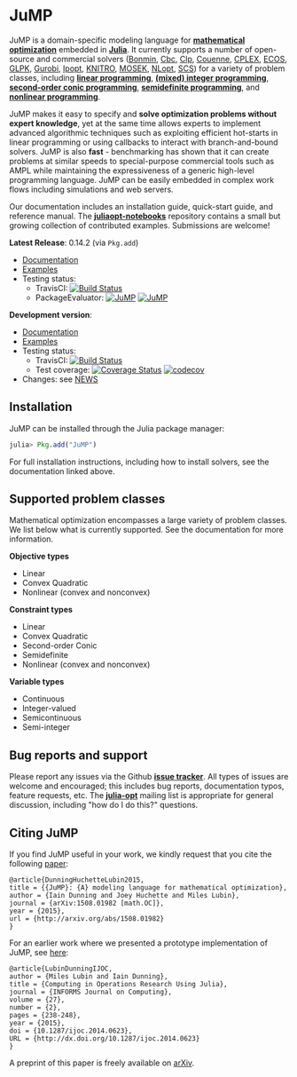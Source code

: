 JuMP
====

JuMP is a domain-specific modeling language for **[mathematical optimization]**
embedded in **[Julia]**. It currently supports a number of open-source and
commercial solvers ([Bonmin], [Cbc], [Clp], [Couenne], [CPLEX], [ECOS], [GLPK],
[Gurobi], [Ipopt], [KNITRO], [MOSEK], [NLopt], [SCS]) for a variety of problem classes, including
**[linear programming]**, **[(mixed) integer programming]**,
**[second-order conic programming]**, **[semidefinite programming]**, and **[nonlinear programming]**.

[mathematical optimization]: http://en.wikipedia.org/wiki/Mathematical_optimization
[Julia]: http://julialang.org/
[Bonmin]: https://projects.coin-or.org/Bonmin
[Couenne]: https://projects.coin-or.org/Couenne
[Clp]: https://projects.coin-or.org/Clp
[Cbc]: https://projects.coin-or.org/Cbc
[ECOS]: https://github.com/ifa-ethz/ecos
[GLPK]: http://www.gnu.org/software/glpk/
[Gurobi]: http://www.gurobi.com/
[MOSEK]: http://mosek.com/
[CPLEX]: http://www-01.ibm.com/software/commerce/optimization/cplex-optimizer/
[Ipopt]: https://projects.coin-or.org/Ipopt
[KNITRO]: http://www.ziena.com/knitro.htm
[NLopt]: http://ab-initio.mit.edu/wiki/index.php/NLopt
[SCS]: https://github.com/cvxgrp/scs
[linear programming]: http://en.wikipedia.org/wiki/Linear_programming
[(mixed) integer programming]: http://en.wikipedia.org/wiki/Integer_programming
[second-order conic programming]: http://en.wikipedia.org/wiki/Second-order_cone_programming
[semidefinite programming]: https://en.wikipedia.org/wiki/Semidefinite_programming
[nonlinear programming]: http://en.wikipedia.org/wiki/Nonlinear_programming

JuMP makes it easy to specify and **solve optimization problems without expert knowledge**, yet at the same time allows experts to implement advanced algorithmic techniques such as exploiting efficient hot-starts in linear programming or using callbacks to interact with branch-and-bound solvers. JuMP is also **fast** - benchmarking has shown that it can create problems at similar speeds to special-purpose commercial tools such as AMPL while maintaining the expressiveness of a generic high-level programming language. JuMP can be easily embedded in complex work flows including simulations and web servers.

Our documentation includes an installation guide, quick-start guide, and reference manual. The **[juliaopt-notebooks]** repository contains a small but growing collection of contributed examples. Submissions are welcome!

[juliaopt-notebooks]: https://github.com/JuliaOpt/juliaopt-notebooks

**Latest Release**: 0.14.2 (via ``Pkg.add``)
  * [Documentation](http://www.juliaopt.org/JuMP.jl/0.14/)
  * [Examples](https://github.com/JuliaOpt/JuMP.jl/tree/release-0.14/examples)
  * Testing status:
    * TravisCI: [![Build Status](https://travis-ci.org/JuliaOpt/JuMP.jl.svg?branch=release-0.14)](https://travis-ci.org/JuliaOpt/JuMP.jl)
    * PackageEvaluator:
      [![JuMP](http://pkg.julialang.org/badges/JuMP_0.4.svg)](http://pkg.julialang.org/?pkg=JuMP&ver=0.4)
      [![JuMP](http://pkg.julialang.org/badges/JuMP_0.5.svg)](http://pkg.julialang.org/?pkg=JuMP&ver=0.5)


**Development version**:
  * [Documentation](https://jump.readthedocs.io/en/latest)
  * [Examples](https://github.com/JuliaOpt/JuMP.jl/tree/master/examples)
  * Testing status:
    * TravisCI: [![Build Status](https://travis-ci.org/JuliaOpt/JuMP.jl.svg?branch=master)](https://travis-ci.org/JuliaOpt/JuMP.jl)
    * Test coverage:
      [![Coverage Status](https://coveralls.io/repos/JuliaOpt/JuMP.jl/badge.svg?branch=master)](https://coveralls.io/r/JuliaOpt/JuMP.jl?branch=master)
      [![codecov](https://codecov.io/gh/JuliaOpt/JuMP.jl/branch/master/graph/badge.svg)](https://codecov.io/gh/JuliaOpt/JuMP.jl)
  * Changes: see [NEWS](https://github.com/JuliaOpt/JuMP.jl/tree/master/NEWS.md)


## Installation

JuMP can be installed through the Julia package manager:

```julia
julia> Pkg.add("JuMP")
```

For full installation instructions, including how to install solvers, see the documentation linked above.


## Supported problem classes

Mathematical optimization encompasses a large variety of problem classes.
We list below what is currently supported. See the documentation for more information.

**Objective types**

* Linear
* Convex Quadratic
* Nonlinear (convex and nonconvex)

**Constraint types**

* Linear
* Convex Quadratic
* Second-order Conic
* Semidefinite
* Nonlinear (convex and nonconvex)

**Variable types**

* Continuous
* Integer-valued
* Semicontinuous
* Semi-integer


## Bug reports and support

Please report any issues via the Github **[issue tracker]**. All types of issues are welcome and encouraged; this includes bug reports, documentation typos, feature requests, etc. The **[julia-opt]** mailing list is appropriate for general discussion, including "how do I do this?" questions.

[issue tracker]: https://github.com/JuliaOpt/JuMP.jl/issues
[julia-opt]: https://groups.google.com/forum/#!forum/julia-opt


## Citing JuMP

If you find JuMP useful in your work, we kindly request that you cite the following [paper](http://arxiv.org/abs/1508.01982):

    @article{DunningHuchetteLubin2015,
    title = {{JuMP}: {A} modeling language for mathematical optimization},
    author = {Iain Dunning and Joey Huchette and Miles Lubin},
    journal = {arXiv:1508.01982 [math.OC]},
    year = {2015},
    url = {http://arxiv.org/abs/1508.01982}
    }

For an earlier work where we presented a prototype implementation of JuMP, see [here](http://dx.doi.org/10.1287/ijoc.2014.0623):

    @article{LubinDunningIJOC,
    author = {Miles Lubin and Iain Dunning},
    title = {Computing in Operations Research Using Julia},
    journal = {INFORMS Journal on Computing},
    volume = {27},
    number = {2},
    pages = {238-248},
    year = {2015},
    doi = {10.1287/ijoc.2014.0623},
    URL = {http://dx.doi.org/10.1287/ijoc.2014.0623}
    }

A preprint of this paper is freely available on [arXiv](http://arxiv.org/abs/1312.1431).
